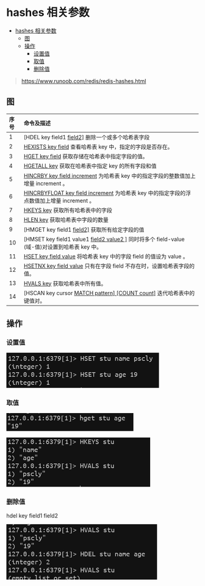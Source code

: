 # hashes 相关参数

- [hashes 相关参数](#hashes-相关参数)
  - [图](#图)
  - [操作](#操作)
    - [设置值](#设置值)
    - [取值](#取值)
    - [删除值](#删除值)

> https://www.runoob.com/redis/redis-hashes.html

## 图

| 序号 | 命令及描述                                                   |
| :--- | :----------------------------------------------------------- |
| 1    | [HDEL key field1 [field2\]](https://www.runoob.com/redis/hashes-hdel.html) 删除一个或多个哈希表字段 |
| 2    | [HEXISTS key field](https://www.runoob.com/redis/hashes-hexists.html) 查看哈希表 key 中，指定的字段是否存在。 |
| 3    | [HGET key field](https://www.runoob.com/redis/hashes-hget.html) 获取存储在哈希表中指定字段的值。 |
| 4    | [HGETALL key](https://www.runoob.com/redis/hashes-hgetall.html) 获取在哈希表中指定 key 的所有字段和值 |
| 5    | [HINCRBY key field increment](https://www.runoob.com/redis/hashes-hincrby.html) 为哈希表 key 中的指定字段的整数值加上增量 increment 。 |
| 6    | [HINCRBYFLOAT key field increment](https://www.runoob.com/redis/hashes-hincrbyfloat.html) 为哈希表 key 中的指定字段的浮点数值加上增量 increment 。 |
| 7    | [HKEYS key](https://www.runoob.com/redis/hashes-hkeys.html) 获取所有哈希表中的字段 |
| 8    | [HLEN key](https://www.runoob.com/redis/hashes-hlen.html) 获取哈希表中字段的数量 |
| 9    | [HMGET key field1 [field2\]](https://www.runoob.com/redis/hashes-hmget.html) 获取所有给定字段的值 |
| 10   | [HMSET key field1 value1 [field2 value2 \]](https://www.runoob.com/redis/hashes-hmset.html) 同时将多个 field-value (域-值)对设置到哈希表 key 中。 |
| 11   | [HSET key field value](https://www.runoob.com/redis/hashes-hset.html) 将哈希表 key 中的字段 field 的值设为 value 。 |
| 12   | [HSETNX key field value](https://www.runoob.com/redis/hashes-hsetnx.html) 只有在字段 field 不存在时，设置哈希表字段的值。 |
| 13   | [HVALS key](https://www.runoob.com/redis/hashes-hvals.html) 获取哈希表中所有值。 |
| 14   | [HSCAN key cursor [MATCH pattern\] [COUNT count]](https://www.runoob.com/redis/hashes-hscan.html) 迭代哈希表中的键值对。 |

## 操作

### 设置值

![](md-images/mk-2022-04-19-16-48-54.png)

### 取值

![](md-images/mk-2022-04-19-16-48-26.png)

![](md-images/mk-2022-04-19-16-48-19.png)

### 删除值

hdel key field1 field2

![](md-images/mk-2022-04-19-16-50-38.png)


<CommentService/>
